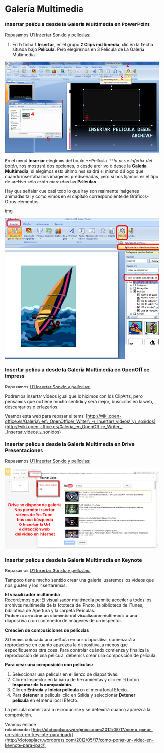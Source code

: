 # Galería Multimedia

### Insertar película desde la Galería Multimedia en PowerPoint

Repasamos [U1 Insertar Sonido y películas:](u1_insertar_sonido_y_pelculas.md)

1.  En la ficha **1** **Insertar**, en el grupo **2** **Clips multimedia**, clic en la flecha situada bajo **Película**. Pero elegiremos en 3 Película de La Galería Multimedia.
    
![Película de archivo](img/insertar-pelicula-archivo.png "Insertar Película desde archivo")

    
En el menú **Insertar** elegimos del botón **Película  **_la parte inferior del botón_, nos mostrará dos opciones, o desde archivo o desde la **Galería Multimedia**, si elegimos esto último nos saldrá el mismo diálogo que cuando insertábamos imágenes prediseñadas, pero si nos fijamos en el tipo de archivo sólo están marcadas las **Películas**.

Hay que señalar que casi todo lo que hay son realmente imágenes animadas tal y como vimos en el capítulo correspondiente de Gráficos-Otros elementos.

img

![J.Quintana, montaje pantalla captura programa](img/pelicula1.png)

### Insertar película desde la Galería Multimedia en OpenOffice Impress

Repasamos [U1 Insertar Sonido y películas:](u1_insertar_sonido_y_pelculas.md)

Podremos insertar vídeos igual que lo hicimos con los ClipArts, pero pensamos que no tiene mucho sentido y será mejor, buscarlos en la web, descargarlos o enlazarlos.

Veamos esta web para repasar el tema: [http://wiki.open-office.es/Galeria\_en\_OpenOffice\_Writer\_-\_Insertar\_videos\_y\_sonidos](http://wiki.open-office.es/Galeria_en_OpenOffice_Writer_-_Insertar_videos_y_sonidos)

### Insertar película desde la Galería Multimedia en Drive Presentaciones

Repasamos [U1 Insertar Sonido y películas:](u1_insertar_sonido_y_pelculas.md)


![Insertar vídeo](img/insertarvideodrive.png "Insertar vídeo")






### Insertar película desde la Galería Multimedia en Keynote

Repasamos [U1 Insertar Sonido y películas:](u1_insertar_sonido_y_pelculas.md)

Tampoco tiene mucho sentido crear una galería, usaremos los vídeos que nos gusten y los insertaremos.

**El visualizador multimedia**  
Recordemos que: El visualizador multimedia permite acceder a todos los archivos multimedia de la fototeca de iPhoto, la biblioteca de iTunes, biblioteca de Apertura y la carpeta Películas.  
Podemos arrastrar un elemento del visualizador multimedia a una diapositiva o un contenedor de imágenes de un inspector.

**Creación de composiciones de películas**

  
Si hemos colocado una película en una diapositiva, comenzará a reproducirse en cuanto aparezca la diapositiva, a menos que especifiquemos otra cosa. Para controlar cuándo comienza y finaliza la reproducción de una película, debemos crear una composición de película.

**Para crear una composición con películas:**

1.  Seleccionar una película en el lienzo de diapositivas.
2.  Clic en Inspector en la barra de herramientas y clic en el botón **Inspector de la composición**.
3.  Clic en **Entrada** y **Iniciar película** en el menú local Efecto.
4.  Para **detener** la película, clic en Salida y seleccionar **Detener película** en el menú local Efecto.

La película comenzará a reproducirse y se detendrá cuando aparezca la composición.

Veamos enlace relacionado: [http://clotosplace.wordpress.com/2012/05/17/como-poner-un-video-en-keynote-para-ipad/](http://clotosplace.wordpress.com/2012/05/17/como-poner-un-video-en-keynote-para-ipad/)

